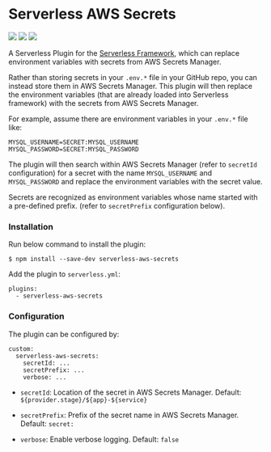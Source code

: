 # Serverless AWS Secrets

![](https://img.shields.io/npm/l/serverless-aws-secrets)
![](https://img.shields.io/npm/dt/serverless-aws-secrets.svg?label=Downloads)
![](https://img.shields.io/bundlephobia/min/serverless-aws-secrets/latest)

A Serverless Plugin for the [Serverless Framework](https://www.serverless.com/), which can replace environment variables with secrets from AWS Secrets Manager.

Rather than storing secrets in your `.env.*` file in your GitHub repo, you can instead store them in AWS Secrets Manager. This plugin will then replace the environment variables (that are already loaded into Serverless framework) with the secrets from AWS Secrets Manager.

For example, assume there are environment variables in your `.env.*` file like:

```
MYSQL_USERNAME=SECRET:MYSQL_USERNAME
MYSQL_PASSWORD=SECRET:MYSQL_PASSWORD
```

The plugin will then search within AWS Secrets Manager (refer to `secretId` configuration) for a secret with the name `MYSQL_USERNAME` and `MYSQL_PASSWORD` and replace the environment variables with the secret value.

Secrets are recognized as environment variables whose name started with a pre-defined prefix. (refer to `secretPrefix` configuration below).

### Installation

Run below command to install the plugin:

```
$ npm install --save-dev serverless-aws-secrets
```

Add the plugin to `serverless.yml`:

```
plugins:
  - serverless-aws-secrets
```

### Configuration

The plugin can be configured by:

```
custom:
  serverless-aws-secrets:
    secretId: ...
    secretPrefix: ...
    verbose: ...
```

* `secretId`: Location of the secret in AWS Secrets Manager. Default: `${provider.stage}/${app}-${service}`

* `secretPrefix`: Prefix of the secret name in AWS Secrets Manager. Default: `secret:`

* `verbose`: Enable verbose logging. Default: `false`

